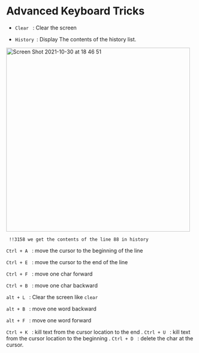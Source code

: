 # Advanced Keyboard Tricks 

* ```Clear ``` : Clear the screen  

* ```History ```: Display The contents of the history list.


<img width="490" alt="Screen Shot 2021-10-30 at 18 46 51" src="https://user-images.githubusercontent.com/92652606/139541881-d60ab3e3-6504-4feb-bf8e-821a831f7642.png">

``` !!3158 we get the contents of the line 88 in history``` 

```Ctrl + A ``` : move the cursor to the beginning of the line 

```Ctrl + E ``` : move the cursor to the end of the line 

```Ctrl + F ``` :  move one char forward 

```Ctrl + B ``` : move one char backward 

```alt + L ``` : Clear the screen like ```clear```

```alt + B ``` : move one word backward 

```alt + F ``` : move one word forward 

```Ctrl + K ``` : kill text  from the cursor location to the end .
```Ctrl + U ``` : kill text from the cursor location to the beginning . 
```Ctrl + D ``` : delete the char at the cursor.


